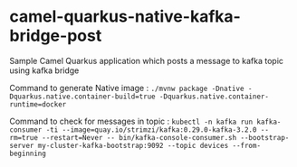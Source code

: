 # camel-quarkus-native-kafka-bridge-post
Sample Camel Quarkus application which posts a message to kafka topic using kafka bridge

Command to generate Native image : 
 ` ./mvnw package -Dnative -Dquarkus.native.container-build=true -Dquarkus.native.container-runtime=docker `
 
 Command to check for messages in topic : 
 ` kubectl -n kafka run kafka-consumer -ti --image=quay.io/strimzi/kafka:0.29.0-kafka-3.2.0 --rm=true --restart=Never -- bin/kafka-console-consumer.sh --bootstrap-server my-cluster-kafka-bootstrap:9092 --topic devices --from-beginning `
